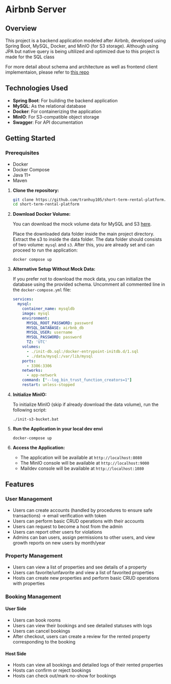 # Airbnb Server
## Overview

This project is a backend application modeled after Airbnb, developed using Spring Boot, MySQL, Docker, and MinIO (for S3 storage). Although using JPA but native query is being ultilized and optimized due to
this project is made for the SQL class

For more detail about schema and architecture as well as frontend client implementaion, please refer to [this repo](https://github.com/thanhkowibu/DB-Lab-20232)

## Technologies Used

- **Spring Boot**: For building the backend application
- **MySQL**: As the relational database
- **Docker**: For containerizing the application
- **MinIO**: For S3-compatible object storage
- **Swagger**: For API documentation
## Getting Started

### Prerequisites

- Docker
- Docker Compose
- Java 11+
- Maven

1. **Clone the repository:**

   ```bash
   git clone https://github.com/tranhuy105/short-term-rental-platform.git
   cd short-term-rental-platform
   ```

2. **Download Docker Volume:**

    You can download the mock volume data for MySQL and S3 [here](https://drive.google.com/drive/folders/1Cm6kqSqG0by7xQnX2eVnrHFDW46UCiF_?usp=drive_link).
    
    Place the downloaded data folder inside the main project directory. Extract the s3 to inside the data folder. The data folder should consists of two volume: `mysql` and `s3`. After this, you are already set and can proceed to run the application:
    ```
    docker compose up
    ```
6. **Alternative Setup Without Mock Data:**

   If you prefer not to download the mock data, you can initialize the database using the provided schema. Uncomment all commented line in the `docker-compose.yml` file:

   ```yaml
   services:
     mysql:
       container_name: mysqldb
       image: mysql
       environment:
         MYSQL_ROOT_PASSWORD: password
         MYSQL_DATABASE: airbnb_db
         MYSQL_USER: username
         MYSQL_PASSWORD: password
         TZ: 'UTC'
       volumes:
         - ./init-db.sql:/docker-entrypoint-initdb.d/1.sql
         - ./data/mysql:/var/lib/mysql
       ports:
         - 3306:3306
       networks:
         - app-network
       command: ["--log_bin_trust_function_creators=1"]
       restart: unless-stopped
   ```

7. **Initialize MinIO:**

   To initialize MinIO (skip if already download the data volume), run the following script:

   ```
   ./init-s3-bucket.bat
8. **Run the Application in your local dev envi**
   ```
   docker-compose up
9. **Access the Application:**

   - The application will be available at `http://localhost:8080`
   - The MinIO console will be available at `http://localhost:9000`
   - Maildev console will be available at `http://localhost:1080`


## Features

### User Management

- Users can create accounts (handled by procedures to ensure safe transactions) -> email verification with token
- Users can perform basic CRUD operations with their accounts
- Users can request to become a host from the admin
- Users can report other users for violations
- Admins can ban users, assign permissions to other users, and view growth reports on new users by month/year

### Property Management

- Users can view a list of properties and see details of a property
- Users can favorite/unfavorite and view a list of favorited properties
- Hosts can create new properties and perform basic CRUD operations with properties

### Booking Management

#### User Side

- Users can book rooms
- Users can view their bookings and see detailed statuses with logs
- Users can cancel bookings
- After checkout, users can create a review for the rented property corresponding to the booking

#### Host Side

- Hosts can view all bookings and detailed logs of their rented properties
- Hosts can confirm or reject bookings
- Hosts can check out/mark no-show for bookings
